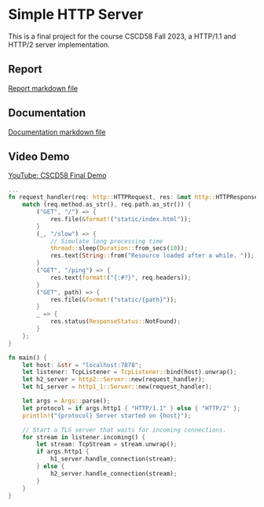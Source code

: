 # Simple HTTP Server

This is a final project for the course CSCD58 Fall 2023, a HTTP/1.1 and HTTP/2 server implementation.

## Report

[Report markdown file](./REPORT.md)

## Documentation

[Documentation markdown file](./DOC.md)

## Video Demo

[YouTube: CSCD58 Final Demo](https://www.youtube.com/watch?v=RpVLl11ABeE)

```rust
...
fn request_handler(req: http::HTTPRequest, res: &mut http::HTTPResponse) {
    match (req.method.as_str(), req.path.as_str()) {
        ("GET", "/") => {
            res.file(&format!("static/index.html"));
        }
        (_, "/slow") => {
            // Simulate long processing time
            thread::sleep(Duration::from_secs(10));
            res.text(String::from("Resource loaded after a while. "));
        }
        ("GET", "/ping") => {
            res.text(format!("{:#?}", req.headers));
        }
        ("GET", path) => {
            res.file(&format!("static/{path}"));
        }
        _ => {
            res.status(ResponseStatus::NotFound);
        }
    };
}

fn main() {
    let host: &str = "localhost:7878";
    let listener: TcpListener = TcpListener::bind(host).unwrap();
    let h2_server = http2::Server::new(request_handler);
    let h1_server = http1_1::Server::new(request_handler);

    let args = Args::parse();
    let protocol = if args.http1 { "HTTP/1.1" } else { "HTTP/2" };
    println!("{protocol} Server started on {host}");

    // Start a TLS server that waits for incoming connections.
    for stream in listener.incoming() {
        let stream: TcpStream = stream.unwrap();
        if args.http1 {
            h1_server.handle_connection(stream);
        } else {
            h2_server.handle_connection(stream);
        }
    }
}

```
